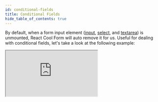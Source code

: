```yaml
---
id: conditional-fields
title: Conditional Fields
hide_table_of_contents: true
---
```


By default, when a form input element ([input](https://developer.mozilla.org/en-US/docs/Web/HTML/Element/input), [select](https://developer.mozilla.org/en-US/docs/Web/HTML/Element/select), and [textarea](https://developer.mozilla.org/en-US/docs/Web/HTML/Element/textarea)) is unmounted, React Cool Form will auto remove it for us. Useful for dealing with conditional fields, let's take a look at the following example:

<iframe src="https://codesandbox.io/embed/rcf-conditional-fields-rnxe6?fontsize=14&hidenavigation=1&theme=dark"
  style={{ width: "100%", height: "500px", border: "0", borderRadius: "4px",  overflow: "hidden" }}
  title="RCF - Conditional Fields"
  allow="accelerometer; ambient-light-sensor; camera; encrypted-media; geolocation; gyroscope; hid; microphone; midi; payment; usb; vr; xr-spatial-tracking"
  sandbox="allow-forms allow-modals allow-popups allow-presentation allow-same-origin allow-scripts"
></iframe>
